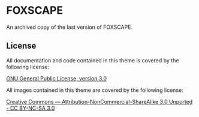 # FOXSCAPE
An archived copy of the last version of FOXSCAPE.

## License
All documentation and code contained in this theme is covered by the following license:

[GNU General Public License, version 3.0](http://GNU.org/licenses/gpl-3.0.html)

All images contained in this theme are covered by the following license:

[Creative Commons — Attribution-NonCommercial-ShareAlike 3.0 Unported - CC BY-NC-SA 3.0](http://CreativeCommons.org/licenses/by-nc-sa/3.0)